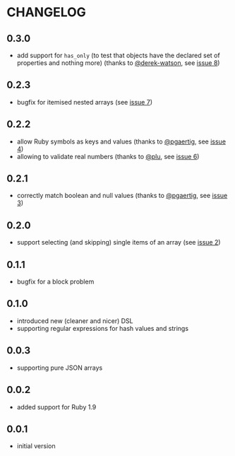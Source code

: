 # CHANGELOG

## 0.3.0

 * add support for `has_only` (to test that objects have the declared set of properties and nothing more) (thanks to [@derek-watson](https://github.com/derek-watson), see [issue 8](https://github.com/alto/assert_json/pull/8))

## 0.2.3

 * bugfix for itemised nested arrays (see [issue 7](https://github.com/alto/assert_json/issues/7))

## 0.2.2

 * allow Ruby symbols as keys and values (thanks to [@pgaertig](https://github.com/pgaertig), see [issue 4](https://github.com/alto/assert_json/issues/4))
 * allowing to validate real numbers (thanks to [@plu](https://github.com/plu), see [issue 6](https://github.com/alto/assert_json/pull/6))

## 0.2.1

 * correctly match boolean and null values (thanks to [@pgaertig](https://github.com/pgaertig), see [issue 3](https://github.com/alto/assert_json/issues/3))

## 0.2.0

 * support selecting (and skipping) single items of an array (see [issue 2](https://github.com/alto/assert_json/issues/2))

## 0.1.1

 * bugfix for a block problem

## 0.1.0

 * introduced new (cleaner and nicer) DSL
 * supporting regular expressions for hash values and strings

## 0.0.3

 * supporting pure JSON arrays

## 0.0.2

 * added support for Ruby 1.9

## 0.0.1

 * initial version
